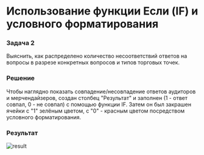 # Использование функции Если (IF) и условного форматирования

### Задача 2

Выяснить, как распределено количество несоответствий ответов на вопросы в разрезе конкретных вопросов и типов торговых точек.

### Решение

Чтобы наглядно показать совпадение/несовпадение ответов аудиторов и мерчендайзеров, создан столбец "Результат" и заполнен (1 - ответ совпал, 0 - не совпал) с помощью функции IF. Затем он был закрашен ячейки с "1" зелёным цветом, с "0" - красным цветом посредством условного форматирования.

### Результат

![result](https://github.com/ankhanhi/mars-analytics-intership/task_2_IF_function_conditional_formatting/media/solution.png)